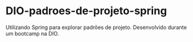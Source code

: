 # DIO-padroes-de-projeto-spring
Utilizando Spring para explorar padrões de projeto. Desenvolvido durante um bootcamp na DIO.
